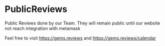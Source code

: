 # PublicReviews

Public Reviews done by our Team. They will remain public until our website not reach integration with metamask

Feel free to visit https://gems.reviews
and
https://gems.reviews/calendar 
